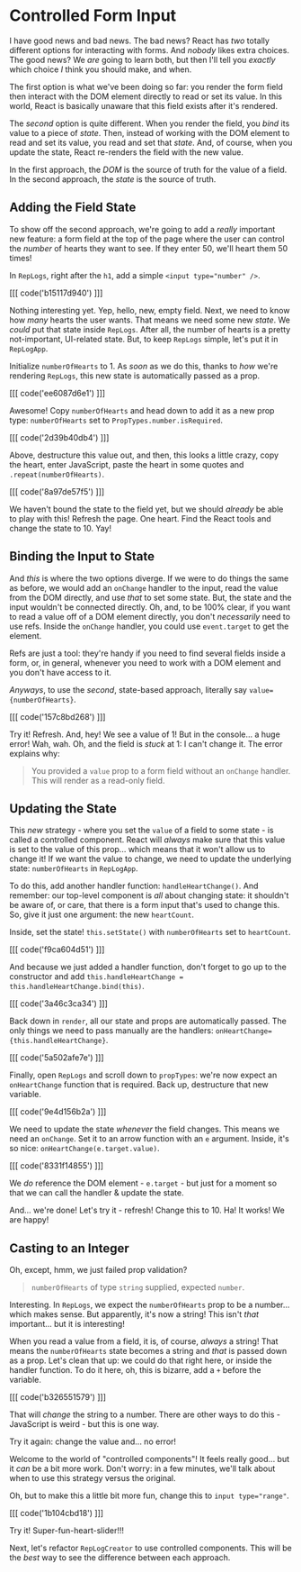 # Controlled Form Input

I have good news and bad news. The bad news? React has *two* totally different
options for interacting with forms. And *nobody* likes extra choices. The
good news? We *are* going to learn both, but then I'll tell you *exactly* which choice
*I* think you should make, and when.

The first option is what we've been doing so far: you render the form field then
interact with the DOM element directly to read or set its value. In this world,
React is basically unaware that this field exists after it's rendered.

The *second* option is quite different. When you render the field, you *bind* its
value to a piece of *state*. Then, instead of working with the DOM element to read
and set its value, you read and set that *state*. And, of course, when you update
the state, React re-renders the field with the new value.

In the first approach, the *DOM* is the source of truth for the value of a field.
In the second approach, the *state* is the source of truth.

## Adding the Field State

To show off the second approach, we're going to add a *really* important new feature:
a form field at the top of the page where the user can control the *number* of
hearts they want to see. If they enter 50, we'll heart them 50 times!

In `RepLogs`, right after the `h1`, add a simple `<input type="number" />`.

[[[ code('b15117d940') ]]]

Nothing interesting yet. Yep, hello, new, empty field. Next, we need to know how
*many* hearts the user wants. That means we need some new *state*. We *could* put
that state inside `RepLogs`. After all, the number of hearts is a pretty not-important,
UI-related state. But, to keep `RepLogs` simple, let's put it in `RepLogApp`.

Initialize `numberOfHearts` to 1. As *soon* as we do this, thanks to *how* we're
rendering `RepLogs`, this new state is automatically passed as a prop.

[[[ code('ee6087d6e1') ]]]

Awesome! Copy `numberOfHearts` and head down to add it as a new prop type: `numberOfHearts`
set to `PropTypes.number.isRequired`.

[[[ code('2d39b40db4') ]]]

Above, destructure this value out, and then, this looks a little crazy, copy the
heart, enter JavaScript, paste the heart in some quotes and `.repeat(numberOfHearts)`.

[[[ code('8a97de57f5') ]]]

We haven't bound the state to the field yet, but we should *already* be able to
play with this! Refresh the page. One heart. Find the React tools and change the
state to 10. Yay!

## Binding the Input to State

And *this* is where the two options diverge. If we were to do things the same as
before, we would add an `onChange` handler to the input, read the value from the
DOM directly, and use *that* to set some state. But, the state and the input wouldn't
be connected directly. Oh, and, to be 100% clear, if you want to read a value off of
a DOM element directly, you don't *necessarily* need to use refs. Inside the `onChange`
handler, you could use `event.target` to get the element.

Refs are just a tool: they're handy if you need to find several fields inside a
form, or, in general, whenever you need to work with a DOM element and you don't
have access to it.

*Anyways*, to use the *second*, state-based approach, literally say
`value={numberOfHearts}`.

[[[ code('157c8bd268') ]]]

Try it! Refresh. And, hey! We see a value of 1! But in the console... a huge
error! Wah, wah. Oh, and the field is *stuck* at 1: I can't change it. The error
explains why:

> You provided a `value` prop to a form field without an `onChange` handler.
> This will render as a read-only field.

## Updating the State

This *new* strategy - where you set the `value` of a field to some state - is called
a controlled component. React will *always* make sure that this value is set to
the value of this prop... which means that it won't allow us to change it! If we
want the value to change, we need to update the underlying state: `numberOfHearts`
in `RepLogApp`.

To do this, add another handler function: `handleHeartChange()`. And remember:
our top-level component is *all* about changing state: it shouldn't be aware of, or
care, that there is a form input that's used to change this. So, give it just one
argument: the new `heartCount`.

Inside, set the state! `this.setState()` with `numberOfHearts` set to `heartCount`.

[[[ code('f9ca604d51') ]]]

And because we just added a handler function, don't forget to go up to the constructor
and add `this.handleHeartChange = this.handleHeartChange.bind(this)`.

[[[ code('3a46c3ca34') ]]]

Back down in `render`, all our state and props are automatically passed. The only
things we need to pass manually are the handlers: `onHeartChange={this.handleHeartChange}`.

[[[ code('5a502afe7e') ]]]

Finally, open `RepLogs` and scroll down to `propTypes`: we're now expect an
`onHeartChange` function that is required. Back up, destructure that new variable.

[[[ code('9e4d156b2a') ]]]

We need to update the state *whenever* the field changes. This means we need an
`onChange`. Set it to an arrow function with an `e` argument. Inside, it's so nice:
`onHeartChange(e.target.value)`.

[[[ code('8331f14855') ]]]

We *do* reference the DOM element - `e.target` - but just for a moment so that we
can call the handler & update the state.

And... we're done! Let's try it - refresh! Change this to 10. Ha! It works! We are
happy!

## Casting to an Integer

Oh, except, hmm, we just failed prop validation?

> `numberOfHearts` of type `string` supplied, expected `number`.

Interesting. In `RepLogs`, we expect the `numberOfHearts` prop to be a number...
which makes sense. But apparently, it's now a string! This isn't *that* important...
but it is interesting!

When you read a value from a field, it is, of course, *always* a string! That means
the `numberOfHearts` state becomes a string and *that* is passed down as a prop.
Let's clean that up: we could do that right here, or inside the handler function.
To do it here, oh, this is bizarre, add a `+` before the variable.

[[[ code('b326551579') ]]]

That will *change* the string to a number. There are other ways to do this -
JavaScript is weird - but this is one way.

Try it again: change the value and... no error!

Welcome to the world of "controlled components"! It feels really good... but it
*can* be a bit more work. Don't worry: in a few minutes, we'll talk about when
to use this strategy versus the original.

Oh, but to make this a little bit more fun, change this to `input type="range"`.

[[[ code('1b104cbd18') ]]]

Try it! Super-fun-heart-slider!!!

Next, let's refactor `RepLogCreator` to use controlled components. This will
be the *best* way to see the difference between each approach.
